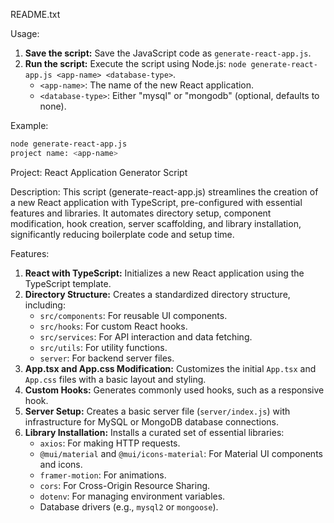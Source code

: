 README.txt

Usage:

1.  **Save the script:** Save the JavaScript code as `generate-react-app.js`.
2.  **Run the script:** Execute the script using Node.js: `node generate-react-app.js <app-name> <database-type>`.
    * `<app-name>`: The name of the new React application.
    * `<database-type>`: Either "mysql" or "mongodb" (optional, defaults to none).

Example:

```bash
node generate-react-app.js
project name: <app-name>
```

Project: React Application Generator Script

Description:
This script (generate-react-app.js) streamlines the creation of a new React application with TypeScript, pre-configured with essential features and libraries. It automates directory setup, component modification, hook creation, server scaffolding, and library installation, significantly reducing boilerplate code and setup time.

Features:

1.  **React with TypeScript:** Initializes a new React application using the TypeScript template.
2.  **Directory Structure:** Creates a standardized directory structure, including:
    * `src/components`: For reusable UI components.
    * `src/hooks`: For custom React hooks.
    * `src/services`: For API interaction and data fetching.
    * `src/utils`: For utility functions.
    * `server`: For backend server files.
3.  **App.tsx and App.css Modification:** Customizes the initial `App.tsx` and `App.css` files with a basic layout and styling.
4.  **Custom Hooks:** Generates commonly used hooks, such as a responsive hook.
5.  **Server Setup:** Creates a basic server file (`server/index.js`) with infrastructure for MySQL or MongoDB database connections.
6.  **Library Installation:** Installs a curated set of essential libraries:
    * `axios`: For making HTTP requests.
    * `@mui/material` and `@mui/icons-material`: For Material UI components and icons.
    * `framer-motion`: For animations.
    * `cors`: For Cross-Origin Resource Sharing.
    * `dotenv`: For managing environment variables.
    * Database drivers (e.g., `mysql2` or `mongoose`).
